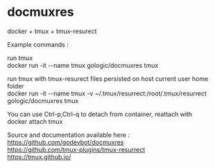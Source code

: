 # docmuxres
docker + tmux + tmux-resurect<br>

Example commands :<br>

run tmux<br>
docker run -it --name tmux gologic/docmuxres tmux<br>

run tmux with tmux-resurect files persisted on host current user home folder<br>
docker run -it --name tmux -v ~/.tmux/resurrect:/root/.tmux/resurrect gologic/docmuxres tmux<br>

You can use Ctrl-p,Ctrl-q to detach from container, reattach with<br>
docker attach tmux<br>

Source and documentation available here :<br>
https://github.com/godevbot/docmuxres<br>
https://github.com/tmux-plugins/tmux-resurrect<br>
https://tmux.github.io/<br>
